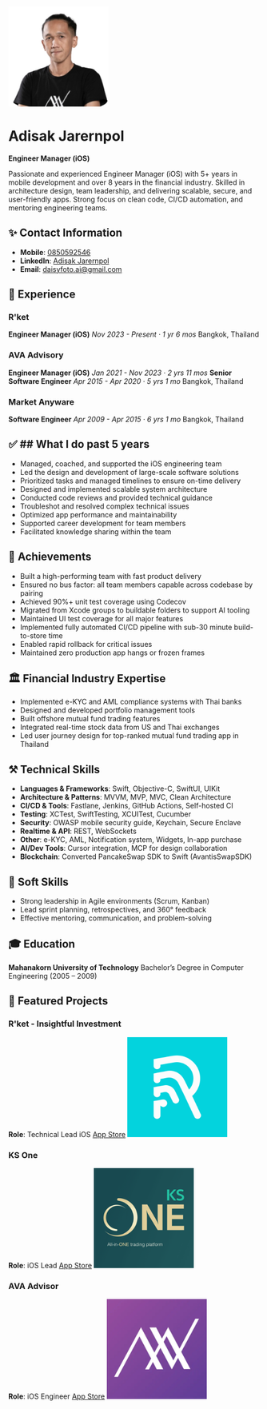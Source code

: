 <img src="sources/profile.png" width="200" alt="Adisak Jarernpol">

# Adisak Jarernpol
**Engineer Manager (iOS)**

Passionate and experienced Engineer Manager (iOS) with 5+ years in mobile development and over 8 years in the financial industry. Skilled in architecture design, team leadership, and delivering scalable, secure, and user-friendly apps. Strong focus on clean code, CI/CD automation, and mentoring engineering teams.

## ✨ Contact Information

* **Mobile**: [0850592546](tel:+66850592546)
* **LinkedIn**: [Adisak Jarernpol](https://www.linkedin.com/in/daisyfoto/)
* **Email**: [daisyfoto.ai@gmail.com](mailto:daisyfoto.ai@gmail.com)

## 💼 Experience

### R'ket

**Engineer Manager (iOS)**
*Nov 2023 - Present · 1 yr 6 mos*
Bangkok, Thailand

### AVA Advisory

**Engineer Manager (iOS)**
*Jan 2021 - Nov 2023 · 2 yrs 11 mos*
**Senior Software Engineer**
*Apr 2015 - Apr 2020 · 5 yrs 1 mo*
Bangkok, Thailand

### Market Anyware

**Software Engineer**
*Apr 2009 - Apr 2015 · 6 yrs 1 mo*
Bangkok, Thailand

## ✅ ## What I do past 5 years

* Managed, coached, and supported the iOS engineering team
* Led the design and development of large-scale software solutions
* Prioritized tasks and managed timelines to ensure on-time delivery
* Designed and implemented scalable system architecture
* Conducted code reviews and provided technical guidance
* Troubleshot and resolved complex technical issues
* Optimized app performance and maintainability
* Supported career development for team members
* Facilitated knowledge sharing within the team

## 🌟 Achievements

* Built a high-performing team with fast product delivery
* Ensured no bus factor: all team members capable across codebase by pairing
* Achieved 90%+ unit test coverage using Codecov
* Migrated from Xcode groups to buildable folders to support AI tooling
* Maintained UI test coverage for all major features
* Implemented fully automated CI/CD pipeline with sub-30 minute build-to-store time
* Enabled rapid rollback for critical issues
* Maintained zero production app hangs or frozen frames

## 🏛 Financial Industry Expertise

* Implemented e-KYC and AML compliance systems with Thai banks
* Designed and developed portfolio management tools
* Built offshore mutual fund trading features
* Integrated real-time stock data from US and Thai exchanges
* Led user journey design for top-ranked mutual fund trading app in Thailand

## ⚒️ Technical Skills

* **Languages & Frameworks**: Swift, Objective-C, SwiftUI, UIKit
* **Architecture & Patterns**: MVVM, MVP, MVC, Clean Architecture
* **CI/CD & Tools**: Fastlane, Jenkins, GitHub Actions, Self-hosted CI
* **Testing**: XCTest, SwiftTesting, XCUITest, Cucumber
* **Security**: OWASP mobile security guide, Keychain, Secure Enclave
* **Realtime & API**: REST, WebSockets
* **Other**: e-KYC, AML, Notification system, Widgets, In-app purchase
* **AI/Dev Tools**: Cursor integration, MCP for design collaboration
* **Blockchain**: Converted PancakeSwap SDK to Swift (AvantisSwapSDK)

## 🧠 Soft Skills

* Strong leadership in Agile environments (Scrum, Kanban)
* Lead sprint planning, retrospectives, and 360° feedback
* Effective mentoring, communication, and problem-solving

## 🎓 Education

**Mahanakorn University of Technology**
Bachelor’s Degree in Computer Engineering (2005 – 2009)

## 📱 Featured Projects

### R'ket - Insightful Investment

**Role**: Technical Lead iOS
[App Store](https://apps.apple.com/th/app/rket-insightful-investment/id6445971302)
<img src="sources/rket.png" width="200">

### KS One
**Role**: iOS Lead
[App Store](https://apps.apple.com/th/app/ks-one/id1605525381?l=th)
<img src="sources/ksone.png" width="200">

### AVA Advisor
**Role**: iOS Engineer
[App Store](https://apps.apple.com/th/app/ava-advisor/id1204640737)
<img src="sources/ava.png" width="200">